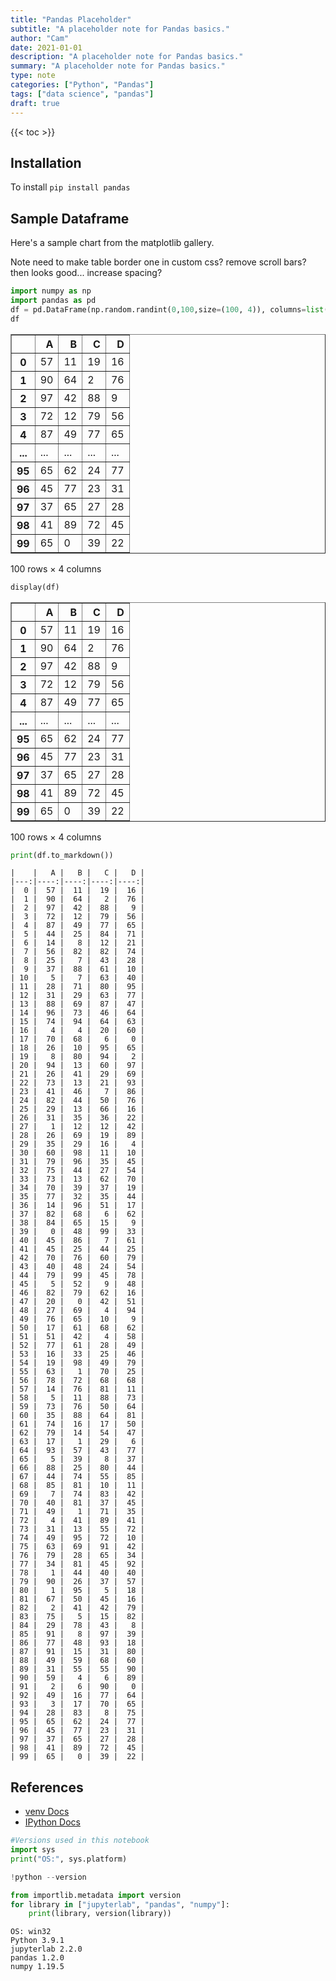 ```yaml
---
title: "Pandas Placeholder"
subtitle: "A placeholder note for Pandas basics."
author: "Cam"
date: 2021-01-01
description: "A placeholder note for Pandas basics."
summary: "A placeholder note for Pandas basics."
type: note
categories: ["Python", "Pandas"]
tags: ["data science", "pandas"]
draft: true
---
```


{{< toc >}}

## Installation

To install `pip install pandas`

## Sample Dataframe

Here's a sample chart from the matplotlib gallery.

Note need to make table border one in custom css? remove scroll bars? then looks good... increase spacing?


```python
import numpy as np
import pandas as pd
df = pd.DataFrame(np.random.randint(0,100,size=(100, 4)), columns=list('ABCD'))
df
```




<div>
<style scoped>
    .dataframe tbody tr th:only-of-type {
        vertical-align: middle;
    }

    .dataframe tbody tr th {
        vertical-align: top;
    }

    .dataframe thead th {
        text-align: right;
    }
</style>
<table border="1" class="dataframe">
  <thead>
    <tr style="text-align: right;">
      <th></th>
      <th>A</th>
      <th>B</th>
      <th>C</th>
      <th>D</th>
    </tr>
  </thead>
  <tbody>
    <tr>
      <th>0</th>
      <td>57</td>
      <td>11</td>
      <td>19</td>
      <td>16</td>
    </tr>
    <tr>
      <th>1</th>
      <td>90</td>
      <td>64</td>
      <td>2</td>
      <td>76</td>
    </tr>
    <tr>
      <th>2</th>
      <td>97</td>
      <td>42</td>
      <td>88</td>
      <td>9</td>
    </tr>
    <tr>
      <th>3</th>
      <td>72</td>
      <td>12</td>
      <td>79</td>
      <td>56</td>
    </tr>
    <tr>
      <th>4</th>
      <td>87</td>
      <td>49</td>
      <td>77</td>
      <td>65</td>
    </tr>
    <tr>
      <th>...</th>
      <td>...</td>
      <td>...</td>
      <td>...</td>
      <td>...</td>
    </tr>
    <tr>
      <th>95</th>
      <td>65</td>
      <td>62</td>
      <td>24</td>
      <td>77</td>
    </tr>
    <tr>
      <th>96</th>
      <td>45</td>
      <td>77</td>
      <td>23</td>
      <td>31</td>
    </tr>
    <tr>
      <th>97</th>
      <td>37</td>
      <td>65</td>
      <td>27</td>
      <td>28</td>
    </tr>
    <tr>
      <th>98</th>
      <td>41</td>
      <td>89</td>
      <td>72</td>
      <td>45</td>
    </tr>
    <tr>
      <th>99</th>
      <td>65</td>
      <td>0</td>
      <td>39</td>
      <td>22</td>
    </tr>
  </tbody>
</table>
<p>100 rows × 4 columns</p>
</div>




```python
display(df)
```


<div>
<style scoped>
    .dataframe tbody tr th:only-of-type {
        vertical-align: middle;
    }

    .dataframe tbody tr th {
        vertical-align: top;
    }

    .dataframe thead th {
        text-align: right;
    }
</style>
<table border="1" class="dataframe">
  <thead>
    <tr style="text-align: right;">
      <th></th>
      <th>A</th>
      <th>B</th>
      <th>C</th>
      <th>D</th>
    </tr>
  </thead>
  <tbody>
    <tr>
      <th>0</th>
      <td>57</td>
      <td>11</td>
      <td>19</td>
      <td>16</td>
    </tr>
    <tr>
      <th>1</th>
      <td>90</td>
      <td>64</td>
      <td>2</td>
      <td>76</td>
    </tr>
    <tr>
      <th>2</th>
      <td>97</td>
      <td>42</td>
      <td>88</td>
      <td>9</td>
    </tr>
    <tr>
      <th>3</th>
      <td>72</td>
      <td>12</td>
      <td>79</td>
      <td>56</td>
    </tr>
    <tr>
      <th>4</th>
      <td>87</td>
      <td>49</td>
      <td>77</td>
      <td>65</td>
    </tr>
    <tr>
      <th>...</th>
      <td>...</td>
      <td>...</td>
      <td>...</td>
      <td>...</td>
    </tr>
    <tr>
      <th>95</th>
      <td>65</td>
      <td>62</td>
      <td>24</td>
      <td>77</td>
    </tr>
    <tr>
      <th>96</th>
      <td>45</td>
      <td>77</td>
      <td>23</td>
      <td>31</td>
    </tr>
    <tr>
      <th>97</th>
      <td>37</td>
      <td>65</td>
      <td>27</td>
      <td>28</td>
    </tr>
    <tr>
      <th>98</th>
      <td>41</td>
      <td>89</td>
      <td>72</td>
      <td>45</td>
    </tr>
    <tr>
      <th>99</th>
      <td>65</td>
      <td>0</td>
      <td>39</td>
      <td>22</td>
    </tr>
  </tbody>
</table>
<p>100 rows × 4 columns</p>
</div>



```python
print(df.to_markdown())
```

    |    |   A |   B |   C |   D |
    |---:|----:|----:|----:|----:|
    |  0 |  57 |  11 |  19 |  16 |
    |  1 |  90 |  64 |   2 |  76 |
    |  2 |  97 |  42 |  88 |   9 |
    |  3 |  72 |  12 |  79 |  56 |
    |  4 |  87 |  49 |  77 |  65 |
    |  5 |  44 |  25 |  84 |  71 |
    |  6 |  14 |   8 |  12 |  21 |
    |  7 |  56 |  82 |  82 |  74 |
    |  8 |  25 |   7 |  43 |  28 |
    |  9 |  37 |  88 |  61 |  10 |
    | 10 |   5 |   7 |  63 |  40 |
    | 11 |  28 |  71 |  80 |  95 |
    | 12 |  31 |  29 |  63 |  77 |
    | 13 |  88 |  69 |  87 |  47 |
    | 14 |  96 |  73 |  46 |  64 |
    | 15 |  74 |  94 |  64 |  63 |
    | 16 |   4 |   4 |  20 |  60 |
    | 17 |  70 |  68 |   6 |   0 |
    | 18 |  26 |  10 |  95 |  65 |
    | 19 |   8 |  80 |  94 |   2 |
    | 20 |  94 |  13 |  60 |  97 |
    | 21 |  26 |  41 |  29 |  69 |
    | 22 |  73 |  13 |  21 |  93 |
    | 23 |  41 |  46 |   7 |  86 |
    | 24 |  82 |  44 |  50 |  76 |
    | 25 |  29 |  13 |  66 |  16 |
    | 26 |  31 |  35 |  36 |  22 |
    | 27 |   1 |  12 |  12 |  42 |
    | 28 |  26 |  69 |  19 |  89 |
    | 29 |  35 |  29 |  16 |   4 |
    | 30 |  60 |  98 |  11 |  10 |
    | 31 |  79 |  96 |  35 |  45 |
    | 32 |  75 |  44 |  27 |  54 |
    | 33 |  73 |  13 |  62 |  70 |
    | 34 |  70 |  39 |  37 |  19 |
    | 35 |  77 |  32 |  35 |  44 |
    | 36 |  14 |  96 |  51 |  17 |
    | 37 |  82 |  68 |   6 |  62 |
    | 38 |  84 |  65 |  15 |   9 |
    | 39 |   0 |  48 |  99 |  33 |
    | 40 |  45 |  86 |   7 |  61 |
    | 41 |  45 |  25 |  44 |  25 |
    | 42 |  70 |  76 |  60 |  79 |
    | 43 |  40 |  48 |  24 |  54 |
    | 44 |  79 |  99 |  45 |  78 |
    | 45 |   5 |  52 |   9 |  48 |
    | 46 |  82 |  79 |  62 |  16 |
    | 47 |  20 |   0 |  42 |  51 |
    | 48 |  27 |  69 |   4 |  94 |
    | 49 |  76 |  65 |  10 |   9 |
    | 50 |  17 |  61 |  68 |  62 |
    | 51 |  51 |  42 |   4 |  58 |
    | 52 |  77 |  61 |  28 |  49 |
    | 53 |  16 |  33 |  25 |  46 |
    | 54 |  19 |  98 |  49 |  79 |
    | 55 |  63 |   1 |  70 |  25 |
    | 56 |  78 |  72 |  68 |  68 |
    | 57 |  14 |  76 |  81 |  11 |
    | 58 |   5 |  11 |  88 |  73 |
    | 59 |  73 |  76 |  50 |  64 |
    | 60 |  35 |  88 |  64 |  81 |
    | 61 |  74 |  16 |  17 |  50 |
    | 62 |  79 |  14 |  54 |  47 |
    | 63 |  17 |   1 |  29 |   6 |
    | 64 |  93 |  57 |  43 |  77 |
    | 65 |   5 |  39 |   8 |  37 |
    | 66 |  88 |  25 |  80 |  44 |
    | 67 |  44 |  74 |  55 |  85 |
    | 68 |  85 |  81 |  10 |  11 |
    | 69 |   7 |  74 |  83 |  42 |
    | 70 |  40 |  81 |  37 |  45 |
    | 71 |  49 |   1 |  71 |  35 |
    | 72 |   4 |  41 |  89 |  41 |
    | 73 |  31 |  13 |  55 |  72 |
    | 74 |  49 |  95 |  72 |  10 |
    | 75 |  63 |  69 |  91 |  42 |
    | 76 |  79 |  28 |  65 |  34 |
    | 77 |  34 |  81 |  45 |  92 |
    | 78 |   1 |  44 |  40 |  40 |
    | 79 |  90 |  26 |  37 |  57 |
    | 80 |   1 |  95 |   5 |  18 |
    | 81 |  67 |  50 |  45 |  16 |
    | 82 |   2 |  41 |  42 |  79 |
    | 83 |  75 |   5 |  15 |  82 |
    | 84 |  29 |  78 |  43 |   8 |
    | 85 |  91 |   8 |  97 |  39 |
    | 86 |  77 |  48 |  93 |  18 |
    | 87 |  91 |  15 |  31 |  80 |
    | 88 |  49 |  59 |  68 |  60 |
    | 89 |  31 |  55 |  55 |  90 |
    | 90 |  59 |   4 |   6 |  89 |
    | 91 |   2 |   6 |  90 |   0 |
    | 92 |  49 |  16 |  77 |  64 |
    | 93 |   3 |  17 |  70 |  65 |
    | 94 |  28 |  83 |   8 |  75 |
    | 95 |  65 |  62 |  24 |  77 |
    | 96 |  45 |  77 |  23 |  31 |
    | 97 |  37 |  65 |  27 |  28 |
    | 98 |  41 |  89 |  72 |  45 |
    | 99 |  65 |   0 |  39 |  22 |
    

## References

- [venv Docs](https://docs.python.org/3/library/venv.html)
- [IPython Docs](https://ipython.readthedocs.io/en/stable/install/kernel_install.html)


```python
#Versions used in this notebook
import sys
print("OS:", sys.platform)

!python --version

from importlib.metadata import version
for library in ["jupyterlab", "pandas", "numpy"]:
    print(library, version(library))   
```

    OS: win32
    Python 3.9.1
    jupyterlab 2.2.0
    pandas 1.2.0
    numpy 1.19.5
    


```python

```
